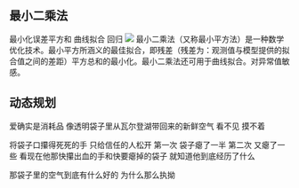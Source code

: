 ## 最小二乘法
最小化误差平方和
曲线拟合
回归
![](./_image/2018-11-19-10-56-10.jpg?r=48)
最小二乘法（又称最小平方法）是一种数学优化技术。最小平方所涵义的最佳拟合，即残差（残差为：观测值与模型提供的拟合值之间的差距）平方总和的最小化。最小二乘法还可用于曲线拟合。对异常值敏感。
## 动态规划
爱确实是消耗品
像透明袋子里从瓦尔登湖带回来的新鲜空气
看不见
摸不着

将袋子口攥得死死的手
只给信任的人松开
第一次
袋子瘪了一半
第二次
又瘪了一些
看现在他那快攥出血的手和快要瘪掉的袋子
就知道他到底经历了什么

那袋子里的空气到底有什么好的
为什么那么执拗



